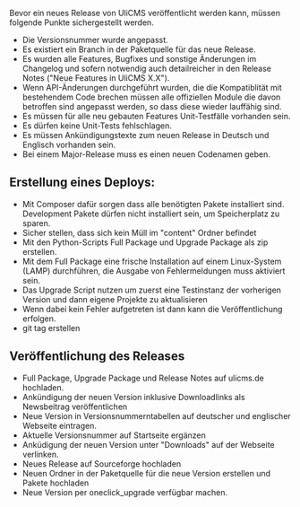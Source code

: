 Bevor ein neues Release von UliCMS veröffentlicht werden kann, müssen folgende Punkte sichergestellt werden.
* Die Versionsnummer wurde angepasst.
* Es existiert ein Branch in der Paketquelle für das neue Release.
* Es wurden alle Features, Bugfixes und sonstige Änderungen im Changelog und sofern notwendig auch detailreicher in den Release Notes ("Neue Features in UliCMS X.X").
* Wenn API-Änderungen durchgeführt wurden, die die Kompatiblität mit bestehendem Code brechen müssen alle offiziellen Module die davon betroffen sind angepasst werden, so dass diese wieder lauffähig sind.
* Es müssen für alle neu gebauten Features Unit-Testfälle vorhanden sein.
* Es dürfen keine Unit-Tests fehlschlagen.
* Es müssen Ankündigungstexte zum neuen Release in Deutsch und Englisch vorhanden sein.
* Bei einem Major-Release muss es einen neuen Codenamen geben.

## Erstellung eines Deploys:
* Mit Composer dafür sorgen dass alle benötigten Pakete installiert sind. Development Pakete dürfen nicht installiert sein, um Speicherplatz zu sparen.
* Sicher stellen, dass sich kein Müll im "content" Ordner befindet
* Mit den Python-Scripts Full Package und Upgrade Package als zip erstellen.
* Mit dem Full Package eine frische Installation auf einem Linux-System (LAMP) durchführen, die Ausgabe von Fehlermeldungen muss aktiviert sein.
* Das Upgrade Script nutzen um zuerst eine Testinstanz der vorherigen Version und dann eigene Projekte zu aktualisieren
* Wenn dabei kein Fehler aufgetreten ist dann kann die Veröffentlichung erfolgen.
* git tag erstellen

## Veröffentlichung des Releases
* Full Package, Upgrade Package und Release Notes auf ulicms.de hochladen.
* Ankündigung der neuen Version inklusive Downloadlinks als Newsbeitrag veröffentlichen
* Neue Version in Versionsnummerntabellen auf deutscher und englischer Webseite eintragen.
* Aktuelle Versionsnummer auf Startseite ergänzen
* Anküdigung der neuen Version unter "Downloads" auf der Webseite verlinken.
* Neues Release auf Sourceforge hochladen
* Neuen Ordner in der Paketquelle für die neue Version erstellen und Pakete hochladen
* Neue Version per oneclick_upgrade verfügbar machen.
